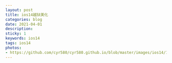 ```yaml
---
layout: post
title: ios14越狱美化
categories: blog
date: 2021-04-01
description: 
sticky: 1
keywords: ios14
tags: ios14
photos:
- https://github.com/cyr580/cyr580.github.io/blob/master/images/ios14/1.png?raw=true
---
```


